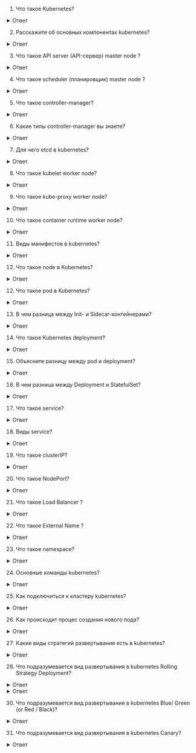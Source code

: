 1. Что такое Kubernetes?
<details>
  <summary>Ответ</summary>
Kubernetes (также известный как K8s или «kube») – система, управляющая контейнерами* (контейнеризированными приложениями), где контейнер объясняется как «легковесная» виртуальная машина. Чтобы создать приложение, необходимо создать множество контейнеров, а затем использовать Kubernetes для управления этими контейнерами.
</details>

2. Расскажите об основных компонентах kubernetes?
<details>
  <summary>Ответ</summary>
На мастер-узле, также известном как Control Plane (иногда его переводят как «управляющий слой» — прим. перев.), выполняется большинство важных задач по управлению и администрированию кластера. 

Он включает в себя четыре основных компонента:

- API server (API-сервер);
  
- scheduler (планировщик);
  
- controller manager (менеджер контроллеров);

- etcd.
 
Мы уже рассмотрели, что такое мастер-узел. Но настоящая работа происходит именно на рабочих узлах. А всё потому, что на каждом узле есть компоненты, отвечающие за его бесперебойное функционирование

Они включают в себя:

kubelet;
  
kube-proxy;
  
container runtime.
</details>

3. Что такое API server (API-сервер) master node ? 
<details>
  <summary>Ответ</summary>
Для любых манипуляций с кластером приходится обращаться к API-серверу с помощью Kubernetes API. Используете kubectl, REST или любую из клиентских библиотек Kubernetes? Все они завязаны на API Kubernetes'а и взаимодействуют с API-сервером.

Примечательная особенность API-сервера состоит в том, что он умеет масштабироваться по горизонтали. Другими словами, при резком увеличении количества поступающих запросов API-сервер может создавать «клоны» или реплики самого себя, чтобы справиться с нагрузкой.
</details>

4. Что такое scheduler (планировщик) master node ?
<details>
  <summary>Ответ</summary>
Каждому Pod’у требуются определенные ресурсы: память, CPU, железо… в общем, стандартный набор. Планировщик должен решить, какой узел соответствует требованиям Pod’а. Поэтому планировщик выполняет два действия:

Подбирает узлы-кандидаты для Pod’а;

Останавливает свой выбор на одном из них.
</details>

5. Что такое controller-manager?
<details>
  <summary>Ответ</summary>
На самом деле контроллер — это просто бесконечный цикл, который постоянно следит за неким ресурсом в кластере (например, за Pod’ом). Если что-то идет не так, он исправляет возникшую проблему.
</details>

6. Какие типы controller-manager вы знаете?
<details>
  <summary>Ответ</summary>
endpoints controller - заполняет объект конечных точек (Endpoints), то есть связывает сервисы (Services) и поды (Pods)

service accounts controller и token controller -  создают стандартные учетные записи и токены доступа API для новых пространств имен.

replication controller - поддерживает правильное количество подов для каждого объекта контроллера репликации в системе

</details>

7. Для чего etcd в kubernetes?
<details>
  <summary>Ответ</summary>
Etcd — это личный журнал Kubernetes. Скажите, зачем люди ведут личные дневники и журналы? Все просто: чтобы сохранить в памяти мимолетные моменты (увы, мозг не способен хранить все события каждого дня нашей жизни).

То же самое и с Kubernetes. Всё, что происходит в кластере, должно быть записано и сохранено. Вообще всё! И тут на сцену выходит etcd. Эта база данных типа ключ-значение выступает резервным хранилищем для Kubernetes.
</details>

8. Что такое kubelet worker node?
<details>
  <summary>Ответ</summary>
kubelet — это агент, который следит за тем, чтобы на узле всё работало должным образом. Подобная работа подразумевает ряд задач.

Первая — взаимодействие с мастер-узлом. Обычно мастер-узел отправляет задачу в форме манифеста или спецификации (Podspec). Манифест определяет, какие работы необходимо провести и какие Pod’ы нужно создать. 

Вторая — взаимодействие с исполняемой средой контейнера (container runtime) на узле. Исполняемая среда скачивает нужные образы, после чего вступает в действие kubelet, мониторя Pod’ы, созданные с использованием этих образов.

Третья — проверки (probes) состояния Pod’ов. Кто отвечает за них? Конечно же, kubelet! Потому что следить за здоровьем Pod’а — его обязанность!
</details>

9. Что такое kube-proxy worker node?
<details>
  <summary>Ответ</summary>
Следующий неотъемлемый элемент — работа с сетью, и kube-proxy готов позаботиться об этом. Он работает как балансировщик нагрузки, распределяя трафик между Pod’ами, а также следит за соблюдением сетевых правил. Можно сказать, что kube-proxy полностью отвечает за коммуникации внутри кластера.
</details>

10. Что такое container runtime worker node?
<details>
  <summary>Ответ</summary>
Необходим для скачивания нужных образов
</details>

11. Виды манифестов в kubernetes? 
<details>
  <summary>Ответ</summary>
- pod

- deployment

- service

- ingress

- persistent volumes

- persistent volumes claim 
</details>

12. Что такое node в Kubernetes?
<details>
  <summary>Ответ</summary>
 Это физические или виртуальные машины, на которых развертываются и запускаются контейнеры с приложениями. Совокупность нод образует кластер Kubernetes. Nodes бывают двух типов: Master (мастер-нода) — узел, управляющий всем кластером.
</details>


12. Что такое pod в Kubernetes?
<details>
  <summary>Ответ</summary>
Поды — это группы контейнеров, которые совместно используют ресурсы хранения и сетевые ресурсы одного узла. Они создаются с помощью сервера API и размещаются с помощью контроллера.
</details>

13. В чем разница между Init- и Sidecar-контейнерами?
<details>
  <summary>Ответ</summary>
Sidecar-контейнер — это контейнер, который должен быть запущен рядом с основным контейнером внутри пода. Этот паттерн нужен для расширения и улучшения функциональности основного приложения без внесения в него изменений. Представьте, что у вас есть под с одним контейнером, который очень хорошо работает, и вы бы хотели добавить какой-то функционал к этому контейнеру, не внося в него изменений. 

Init-контейнеры -- это специальные контейнеры, которые запускаются при инициализации пода до запуска основных контейнеров. Init-контейнеры подготавливают окружение для работы (выполнение миграций, проверки, склонировать Git-репозиторий, дождаться СУБД или другой сервис, создание конфигов, установка прав на файлы) и могут содержать в себе утилиты, которые не обязательны или не желательны в основном контейнере.

В целом, init-контейнеры работают как обычные контейнеры, за исключением следующих пунктов:

они всегда выполняются до завершения;

каждый init-контейнер должен успешно завершиться, чтобы запустился следующий.

Если init-контейнер завершается с ошибкой, то Kubernetes перезапускает весь под целиком (если, конечно, restartPolicy это позволяет).

</details>


14. Что такое Kubernetes deployment?
<details>
  <summary>Ответ</summary>
Deployment — это объект Kubernetes, представляющий работающее приложение в кластере. При создании объекта Deployment вы можете указать в его поле spec , что хотите иметь три реплики приложения. 
</details>

15. Объясните разницу между pod и deployment?
<details>
  <summary>Ответ</summary>
При создании одного или нескольких контейнеров через pod контейнеры будут в единичном формате а при создании контенеров через deployment есть возможность указать количество репликаций и кубернетис будет удерживать это количество реплик и следить за ними.
</details>

16. В чем разница между Deployment и StatefulSet?
<details>
  <summary>Ответ</summary>

Объект Deployment очень хорош для работы с приложениями, не сохраняющими состояние, а StatefulSets – с сохраняющими. Если вы планируете развертывать приложения, сохраняющие состояние, например, MySQL и Oracle, следует воспользоваться контроллером StatefulSets, а не объектом Deployment.

Контроллер StatefulSets предоставляет возможность пронумеровать все поды по порядку, начиная с нуля. Поэтому при работе с приложениями, сохраняющими состояние, легко обустроить архитектуру, в которой один под является ведущим, а остальные – его репликами.  При этом можно добиться что бы запрос на запись переадресовывался только на первый (ведущий) под, а запрос на считывание переадресовывался на три пода. При этом записанные данные будут синхронизироваться с другими подами. 

Если один из подов погибнет, то заново создается одноименный ему новый под. Эта возможность очень полезна и не нарушает цепочку кластеров с приложениями, сохраняющими состояние. Если же вы масштабируетесь вниз, то избыточные поды удаляются в обратном порядке. 

Резюмируя, обозначим, что StatefulSets обеспечивают следующие преимущества по сравнению с объектами Deployment:

Порядковые номера для каждого из подов.

Первый под может выступать в качестве ведущего, благодаря чему хорошо подходит для подготовки конфигурации с реплицируемой базой данных – такая конфигурация позволяет обрабатывать как чтение, так и запись.

Другие поды действуют в качестве реплик.

Новые поды будут создаваться лишь в случае, если более ранний под сейчас действует, причем, данные более раннего пода клонируются.

Поды удаляются в порядке, обратном тому, в котором создавались
</details>

17. Что такое service?
<details>
  <summary>Ответ</summary>
 Сервис – это абстракция, определяющая набор подов и политику доступа к ним. При создании сервиса будут созданы DNS записи по которым можно будет обращаться с любого Pod -а приложения текущего namespace.
</details>

18. Виды service?
<details>
  <summary>Ответ</summary>
- Cluster IP

- Node Port

- Load Balancer

- External Name 
</details>

19. Что такое clusterIP?
<details>
  <summary>Ответ</summary>
 ClusterIP: Предоставляет Службу на внутреннем IP-адресе кластера. Выбор этого значения делает службу доступной только внутри кластера. Это значение по умолчанию, которое используется, если вы явно не указываете a typeдля службы
</details>

20. Что такое NodePort?
<details>
  <summary>Ответ</summary>
Открытие порта пода для доступа вне кластера.

По умолчанию дается рандомно от 30000-32767

Можно указать в этом диапозоне самому.
</details>

21. Что такое Load Balancer ?
<details>
  <summary>Ответ</summary>
Предоставляет доступ к Службе извне с помощью балансировщика нагрузки облачного провайдера.
</details>

22. Что такое External Name ?
<details>
  <summary>Ответ</summary>
Сопоставляет службу с содержимым поля externalName(например, foo.bar.example.com), возвращая CNAMEзапись с ее значением. Никакого проксирования не настроено.
</details>

23. Что такое namespace?
<details>
  <summary>Ответ</summary>
  Namespace предоставляют механизм изоляции групп ресурсов в пределах одного кластера. Имена ресурсов должны быть уникальными в пространстве имен, но не между пространствами имен. 
</details>

24. Основные команды kubernetes? 
<details>
  <summary>Ответ</summary>
- kubectl apply -f (service, deployment, namespase, ingress, pvc, pv и т.д.) - 	Внести изменения в конфигурацию ресурса из файла или потока stdin

- kubectl get (service, deployment, namespase, ingress, pvc, pv и т.д.) - Вывести один или несколько ресурсов.

- kubectl autoscale - Автоматически промасштабировать набор подов, управляемых контроллером репликации.

- kubectl cluster-info - Показать информацию о главном узле и сервисах в кластере.

- kubectl delete - Удалить ресурсы из файла, потока stdin, либо с помощью селекторов меток, имен, селекторов ресурсов или ресурсов.

- kubectl exec - Выполнить команду в контейнере пода.

- kubectl describe - Показать подробное состояние одного или нескольких ресурсов.

- kubectl logs - Вывести логи контейнера в поде.

</details>

25. Как подключиться к кластеру kubernetes?
<details>
  <summary>Ответ</summary>

Для того, чтобы выполнять команды от текущего пользователя нужно скопировать конфиг администратора кластера.

Создайте каталог в home директории текущего пользователя:

HOME/.kube

Скопируйте конфиг администратора кластера:

/etc/kubernetes/admin.conf $HOME/.kube/config

Выставите права:

HOME/.kube/config

Также этот конфиг можно скопировать напрямую на хост, с которого вы хотите управлять кластером k8s.

</details>

26. Как происходит процес создания нового пода?
<details>
  <summary>Ответ</summary>
При создании нового pod-а – процесс выглядит так:

kubectl шлёт запрос к API-серверу

API-сервер валидирует его, и передаёт в etcd

etcd сообщает обратно API-серверу, что запрос принят и сохранён

API-сервер обращается к kube-scheduler

kube-scheduler определяет ноду(ы), на которой будет создан pod, и возвращает информацию обратно API-серверу

API-сервер отправляет эти данные в etcd

etcd сообщает обратно API-серверу, что запрос принят и сохранён

API-сервер обращается к kubelet на соответствующей ноде(ам)

kubelet обращается к Docker демону (или другому container runtime) через его API через сокет Docker-демона на ноде с задачей запустить контейнер

kubelet отправляет статус pod-а API-серверу

API-сервер обновляет данные в etcd
</details>

27. Какие виды стратегий развертывания есть в kubernetes?
<details>
  <summary>Ответ</summary>
Rolling Strategy Deployment

Recreate

Blue/ Green (or Red / Black) deployments

Canary
</details>

28. Что подразумевается вид развертывания в kubernetes Rolling Strategy Deployment?
<details>
  <summary>Ответ</summary>

Rolling (постепенный, «накатываемый» деплой)

Это стандартная стратегия развертывания в Kubernetes. Она постепенно, один за другим, заменяет pod'ы со старой версией приложения на pod'ы с новой версией — без простоя кластера.

Kubernetes дожидается готовности новых pod'ов к работе (проверяя их с помощью readiness-тестов), прежде чем приступить к сворачиванию старых. Если возникает проблема, подобное накатываемое обновление можно прервать, не останавливая всего кластера.


29. Что подразумевается вид развертывания в kubernetes Recreate?
</details>

<details>
  <summary>Ответ</summary>
Recreate

В этом простейшем типе развертывания старые pod'ы убиваются все разом и заменяются новыми

</details>

30. Что подразумевается вид развертывания в kubernetes Blue/ Green (or Red / Black)?
<details>
  <summary>Ответ</summary>
Blue/ Green (or Red / Black) deployments

Стратегия сине-зеленого развертывания (иногда ее ещё называют red/black, т.е. красно-чёрной) предусматривает одновременное развертывание старой (зеленой) и новой (синей) версий приложения. После размещения обеих версий обычные пользователи получают доступ к зеленой, в то время как синяя доступна для QA-команды для автоматизации тестов через отдельный сервис или прямой проброс портов

После того, как синяя (новая) версия была протестирована и был одобрен ее релиз, сервис переключается на неё, а зеленая (старая) сворачивается
</details>

31. Что подразумевается вид развертывания в kubernetes Canary?
<details>
  <summary>Ответ</summary>
Canary

Канареечные выкаты похожи на сине-зеленые, но лучше управляются и используют прогрессивный поэтапный подход. К этому типу относятся несколько различных стратегий, включая «скрытые» запуски и А/В-тестирование.

Эта стратегия применяется, когда необходимо испытать некую новую функциональность, как правило, в бэкенде приложения. Суть подхода в том, чтобы создать два практически одинаковых сервера: один обслуживает почти всех пользователей, а другой, с новыми функциями, обслуживает лишь небольшую подгруппу пользователей, после чего результаты их работы сравниваются. Если все проходит без ошибок, новая версия постепенно выкатывается на всю инфраструктуру.

Хотя данную стратегию можно реализовать исключительно средствами Kubernetes, заменяя старые pod'ы на новые, гораздо удобнее и проще использовать service mesh вроде Istio.

Например, у вас может быть два различных манифеста в Git: обычный с тегом 0.1.0 и «канареечный» с тегом 0.2.0. Изменяя веса в манифесте виртуального шлюза Istio, можно управлять распределением трафика между этими двумя deployment'ами
</details>